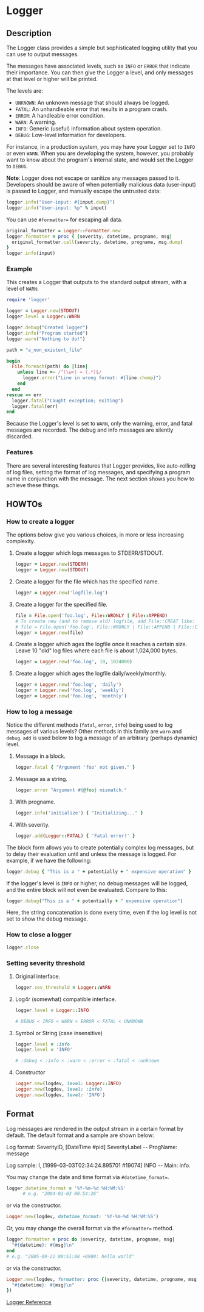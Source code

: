 # Logger

## Description

The Logger class provides a simple but sophisticated logging utility
that you can use to output messages.

The messages have associated levels, such as `INFO` or `ERROR` that
indicate their importance. You can then give the Logger a level, and
only messages at that level or higher will be printed.

The levels are:

* `UNKNOWN`: An unknown message that should always be logged.
* `FATAL`: An unhandleable error that results in a program crash.
* `ERROR`: A handleable error condition.
* `WARN`: A warning.
* `INFO`: Generic (useful) information about system operation.
* `DEBUG`: Low-level information for developers.

For instance, in a production system, you may have your Logger set to
`INFO` or even `WARN`. When you are developing the system, however, you
probably want to know about the program's internal state, and would set
the Logger to `DEBUG`.

**Note**\: Logger does not escape or sanitize any messages passed to it.
Developers should be aware of when potentially malicious data
(user-input) is passed to Logger, and manually escape the untrusted
data:


```ruby
logger.info("User-input: #{input.dump}")
logger.info("User-input: %p" % input)
```

You can use `#formatter=` for escaping all data.


```ruby
original_formatter = Logger::Formatter.new
logger.formatter = proc { |severity, datetime, progname, msg|
  original_formatter.call(severity, datetime, progname, msg.dump)
}
logger.info(input)
```

### Example

This creates a Logger that outputs to the standard output stream, with a
level of `WARN`: 

```ruby
require 'logger'

logger = Logger.new(STDOUT)
logger.level = Logger::WARN

logger.debug("Created logger")
logger.info("Program started")
logger.warn("Nothing to do!")

path = "a_non_existent_file"

begin
  File.foreach(path) do |line|
    unless line =~ /^(\w+) = (.*)$/
      logger.error("Line in wrong format: #{line.chomp}")
    end
  end
rescue => err
  logger.fatal("Caught exception; exiting")
  logger.fatal(err)
end
```

Because the Logger's level is set to `WARN`, only the warning, error,
and fatal messages are recorded. The debug and info messages are
silently discarded.

### Features

There are several interesting features that Logger provides, like
auto-rolling of log files, setting the format of log messages, and
specifying a program name in conjunction with the message. The next
section shows you how to achieve these things.

## HOWTOs

### How to create a logger

The options below give you various choices, in more or less increasing
complexity.

1.  Create a logger which logs messages to STDERR/STDOUT.
    
    
    ```ruby
    logger = Logger.new(STDERR)
    logger = Logger.new(STDOUT)
    ```

2.  Create a logger for the file which has the specified name.
    
    
    ```ruby
    logger = Logger.new('logfile.log')
    ```

3.  Create a logger for the specified file.
    
    
    ```ruby
    file = File.open('foo.log', File::WRONLY | File::APPEND)
    # To create new (and to remove old) logfile, add File::CREAT like:
    # file = File.open('foo.log', File::WRONLY | File::APPEND | File::CREAT)
    logger = Logger.new(file)
    ```

4.  Create a logger which ages the logfile once it reaches a certain
    size. Leave 10 "old" log files where each file is about 1,024,000
    bytes.
    
    
    ```ruby
    logger = Logger.new('foo.log', 10, 1024000)
    ```

5.  Create a logger which ages the logfile daily/weekly/monthly.
    
    
    ```ruby
    logger = Logger.new('foo.log', 'daily')
    logger = Logger.new('foo.log', 'weekly')
    logger = Logger.new('foo.log', 'monthly')
    ```

### How to log a message

Notice the different methods (`fatal`, `error`, `info`) being used to
log messages of various levels? Other methods in this family are `warn`
and `debug`. `add` is used below to log a message of an arbitrary
(perhaps dynamic) level.

1.  Message in a block.
    
    
    ```ruby
    logger.fatal { "Argument 'foo' not given." }
    ```

2.  Message as a string.
    
    
    ```ruby
    logger.error "Argument #{@foo} mismatch."
    ```

3.  With progname.
    
    
    ```ruby
    logger.info('initialize') { "Initializing..." }
    ```

4.  With severity.
    
    
    ```ruby
    logger.add(Logger::FATAL) { 'Fatal error!' }
    ```

The block form allows you to create potentially complex log messages,
but to delay their evaluation until and unless the message is logged.
For example, if we have the following:


```ruby
logger.debug { "This is a " + potentially + " expensive operation" }
```

If the logger's level is `INFO` or higher, no debug messages will be
logged, and the entire block will not even be evaluated. Compare to
this:


```ruby
logger.debug("This is a " + potentially + " expensive operation")
```

Here, the string concatenation is done every time, even if the log level
is not set to show the debug message.

### How to close a logger


```ruby
logger.close
```

### Setting severity threshold

1.  Original interface.
    
    
    ```ruby
    logger.sev_threshold = Logger::WARN
    ```

2.  Log4r (somewhat) compatible interface.
    
    
    ```ruby
    logger.level = Logger::INFO
    
    # DEBUG < INFO < WARN < ERROR < FATAL < UNKNOWN
    ```

3.  Symbol or String (case insensitive)
    
    
    ```ruby
    logger.level = :info
    logger.level = 'INFO'
    
    # :debug < :info < :warn < :error < :fatal < :unknown
    ```

4.  Constructor
    
    
    ```ruby
    Logger.new(logdev, level: Logger::INFO)
    Logger.new(logdev, level: :info)
    Logger.new(logdev, level: 'INFO')
    ```

## Format

Log messages are rendered in the output stream in a certain format by
default. The default format and a sample are shown below:

Log format: SeverityID, \[DateTime #pid\] SeverityLabel -- ProgName:
message

Log sample: I, \[1999-03-03T02:34:24.895701 #19074\] INFO -- Main: info.

You may change the date and time format via `#datetime_format=`.


```ruby
logger.datetime_format = '%Y-%m-%d %H:%M:%S'
      # e.g. "2004-01-03 00:54:26"
```

or via the constructor.


```ruby
Logger.new(logdev, datetime_format: '%Y-%m-%d %H:%M:%S')
```

Or, you may change the overall format via the `#formatter=` method.


```ruby
logger.formatter = proc do |severity, datetime, progname, msg|
  "#{datetime}: #{msg}\n"
end
# e.g. "2005-09-22 08:51:08 +0900: hello world"
```

or via the constructor.


```ruby
Logger.new(logdev, formatter: proc {|severity, datetime, progname, msg|
  "#{datetime}: #{msg}\n"
})
```

[Logger
Reference](https://ruby-doc.org/stdlib-2.5.0/libdoc/logger/rdoc/Logger.html)

